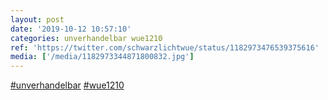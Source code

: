 ```yaml
---
layout: post
date: '2019-10-12 10:57:10'
categories: unverhandelbar wue1210
ref: 'https://twitter.com/schwarzlichtwue/status/1182973476539375616'
media: ['/media/1182973344871800832.jpg']
---
```

[#unverhandelbar](/t/unverhandelbar) [#wue1210](/t/wue1210) 